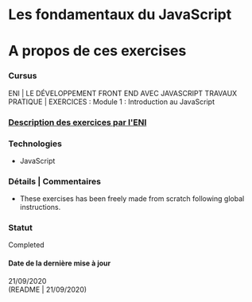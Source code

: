 # Les fondamentaux du JavaScript

# A propos de ces exercises

### Cursus
ENI | LE DÉVELOPPEMENT FRONT END AVEC JAVASCRIPT
TRAVAUX PRATIQUE | EXERCICES : Module 1 : Introduction au JavaScript

### [Description des exercices par l'ENI](https://github.com/Dyrits/LES-FONDAMENTAUX-DU-JAVASCRIPT/blob/master/Module%2001%20-%20%C3%89nonc%C3%A9%20TP%2001%20-%20Les%20fondamentaux%20du%20Javascript.pdf)

### Technologies
- JavaScript

### Détails | Commentaires
- These exercises has been freely made from scratch following global instructions.  


### Statut
Completed

#### Date de la dernière mise à jour
21/09/2020  
(README | 21/09/2020)